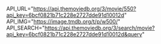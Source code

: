 API_URL="https://api.themoviedb.org/3/movie/550?api_key=6bcf0821b71c228e2727dde91d10012d"
API_IMG="https://image.tmdb.org/t/p/w500/"
API_SEARCH="https://api.themoviedb.org/3/search/movie?api_key=6bcf0821b71c228e2727dde91d10012d&query"
